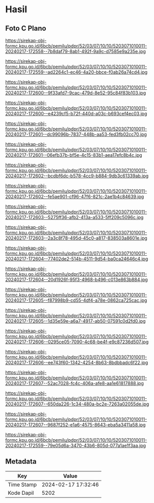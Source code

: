 # Hasil

## Foto C Plano

https://sirekap-obj-formc.kpu.go.id/6bcb/pemilu/pdpr/52/03/07/10/10/5203071010011-20240217-172558--7b8daf79-8ab1-492f-9a9c-d7585e9a235e.jpg

https://sirekap-obj-formc.kpu.go.id/6bcb/pemilu/pdpr/52/03/07/10/10/5203071010011-20240217-172559--ad2264c1-ec46-4a20-bbce-f0ab26a74cd4.jpg

https://sirekap-obj-formc.kpu.go.id/6bcb/pemilu/pdpr/52/03/07/10/10/5203071010011-20240217-172600--9f33afd7-9cac-479d-8e52-95c84f83b103.jpg

https://sirekap-obj-formc.kpu.go.id/6bcb/pemilu/pdpr/52/03/07/10/10/5203071010011-20240217-172600--e4239cf5-b72f-440d-a03c-b693cef4ec03.jpg

https://sirekap-obj-formc.kpu.go.id/6bcb/pemilu/pdpr/52/03/07/10/10/5203071010011-20240217-172601--dc99096b-7837-448b-aa53-fed3fb02cc70.jpg

https://sirekap-obj-formc.kpu.go.id/6bcb/pemilu/pdpr/52/03/07/10/10/5203071010011-20240217-172601--06efb37b-bf5e-4c15-83b1-aea17efc8b4c.jpg

https://sirekap-obj-formc.kpu.go.id/6bcb/pemilu/pdpr/52/03/07/10/10/5203071010011-20240217-172602--bcdbf6dc-b578-4cc9-b884-9db3c61339ab.jpg

https://sirekap-obj-formc.kpu.go.id/6bcb/pemilu/pdpr/52/03/07/10/10/5203071010011-20240217-172602--fe5ae901-cf96-47f6-821c-2ae1b4c84639.jpg

https://sirekap-obj-formc.kpu.go.id/6bcb/pemilu/pdpr/52/03/07/10/10/5203071010011-20240217-172603--5275ff36-afb2-413a-a533-5ff209c5096c.jpg

https://sirekap-obj-formc.kpu.go.id/6bcb/pemilu/pdpr/52/03/07/10/10/5203071010011-20240217-172603--2a3c8f78-495d-45c0-a817-838503a8601e.jpg

https://sirekap-obj-formc.kpu.go.id/6bcb/pemilu/pdpr/52/03/07/10/10/5203071010011-20240217-172604--77402de2-514b-4511-9d54-ba0ca24646c4.jpg

https://sirekap-obj-formc.kpu.go.id/6bcb/pemilu/pdpr/52/03/07/10/10/5203071010011-20240217-172604--20d1926f-95f3-4968-b496-c013e863b884.jpg

https://sirekap-obj-formc.kpu.go.id/6bcb/pemilu/pdpr/52/03/07/10/10/5203071010011-20240217-172605--f87998b9-cd55-4df4-a78e-0862ca725cac.jpg

https://sirekap-obj-formc.kpu.go.id/6bcb/pemilu/pdpr/52/03/07/10/10/5203071010011-20240217-172605--1d35e59e-a6a7-4917-ab50-07591c0d2fd0.jpg

https://sirekap-obj-formc.kpu.go.id/6bcb/pemilu/pdpr/52/03/07/10/10/5203071010011-20240217-172606--0295ce05-7090-4c68-be4f-e9c87236d507.jpg

https://sirekap-obj-formc.kpu.go.id/6bcb/pemilu/pdpr/52/03/07/10/10/5203071010011-20240217-172606--ee743f60-1342-4254-8b63-8bdbbadc6f22.jpg

https://sirekap-obj-formc.kpu.go.id/6bcb/pemilu/pdpr/52/03/07/10/10/5203071010011-20240217-172607--52ac7028-fc4c-406a-afe8-aa1e61817888.jpg

https://sirekap-obj-formc.kpu.go.id/6bcb/pemilu/pdpr/52/03/07/10/10/5203071010011-20240217-172607--650da226-1c34-480a-bc2e-7263a02055de.jpg

https://sirekap-obj-formc.kpu.go.id/6bcb/pemilu/pdpr/52/03/07/10/10/5203071010011-20240217-172607--9687f252-e1a6-4575-8643-eba5a3411a58.jpg

https://sirekap-obj-formc.kpu.go.id/6bcb/pemilu/pdpr/52/03/07/10/10/5203071010011-20240217-172559--79e05d6a-3470-43b6-805d-077a1ae1f3aa.jpg


## Metadata

| Key        | Value               |
| ---------- | ------------------- |
| Time Stamp | 2024-02-17 17:32:46 |
| Kode Dapil | 5202                |



